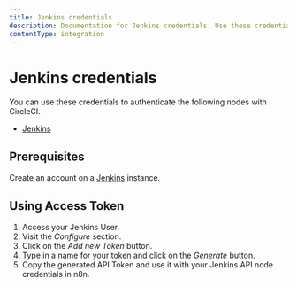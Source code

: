 ```yaml
---
title: Jenkins credentials
description: Documentation for Jenkins credentials. Use these credentials to authenticate Jenkins in n8n, a workflow automation platform.
contentType: integration
---
```


# Jenkins credentials

You can use these credentials to authenticate the following nodes with CircleCI.

- [Jenkins](/integrations/builtin/app-nodes/n8n-nodes-base.jenkins/)


## Prerequisites

Create an account on a [Jenkins](https://www.jenkins.io/) instance.

## Using Access Token

1. Access your Jenkins User.
2. Visit the *Configure* section.
3. Click on the *Add new Token* button.
4. Type in a name for your token and click on the *Generate* button.
5. Copy the generated API Token and use it with your Jenkins API node credentials in n8n.

